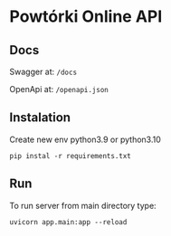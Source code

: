 # Powtórki Online API

## Docs
Swagger at:
`/docs`

OpenApi at:
`/openapi.json`


## Instalation
Create new env python3.9 or python3.10

`pip instal -r requirements.txt`

## Run
To run server from main directory type:

`uvicorn app.main:app --reload `
